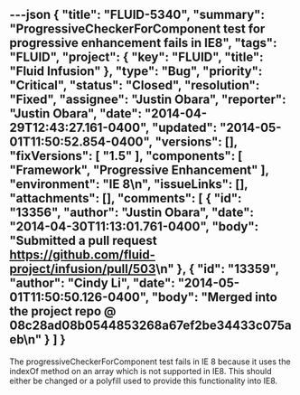 ---json
{
  "title": "FLUID-5340",
  "summary": "ProgressiveCheckerForComponent test for progressive enhancement fails in IE8",
  "tags": "FLUID",
  "project": {
    "key": "FLUID",
    "title": "Fluid Infusion"
  },
  "type": "Bug",
  "priority": "Critical",
  "status": "Closed",
  "resolution": "Fixed",
  "assignee": "Justin Obara",
  "reporter": "Justin Obara",
  "date": "2014-04-29T12:43:27.161-0400",
  "updated": "2014-05-01T11:50:52.854-0400",
  "versions": [],
  "fixVersions": [
    "1.5"
  ],
  "components": [
    "Framework",
    "Progressive Enhancement"
  ],
  "environment": "IE 8\n",
  "issueLinks": [],
  "attachments": [],
  "comments": [
    {
      "id": "13356",
      "author": "Justin Obara",
      "date": "2014-04-30T11:13:01.761-0400",
      "body": "Submitted a pull request <https://github.com/fluid-project/infusion/pull/503>\n"
    },
    {
      "id": "13359",
      "author": "Cindy Li",
      "date": "2014-05-01T11:50:50.126-0400",
      "body": "Merged into the project repo @ 08c28ad08b0544853268a67ef2be34433c075aeb\n"
    }
  ]
}
---
The progressiveCheckerForComponent test fails in IE 8 because it uses the indexOf method on an array which is not supported in IE8. This should either be changed or a polyfill used to provide this functionality into IE8.

        